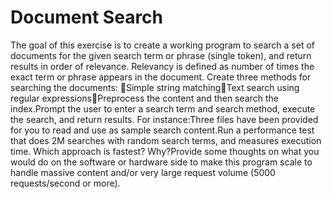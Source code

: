 # Document Search
The goal of this exercise is to create a working program to search a set of documents for the given search term or phrase (single token), and return results in order of relevance. Relevancy is defined as number of times the exact term or phrase appears in the document. Create three methods for searching the documents: Simple string matchingText search using regular expressionsPreprocess the content and then search the index.Prompt the user to enter a search term and search method, execute the search, and return results. 
For instance:Three files have been provided for you to read and use as sample search content.Run a performance test that does 2M searches with random search terms, and measures execution time. Which approach is fastest? Why?Provide some thoughts on what you would do on the software or hardware side to make this program scale to handle massive content and/or very large request volume (5000 requests/second or more). 
